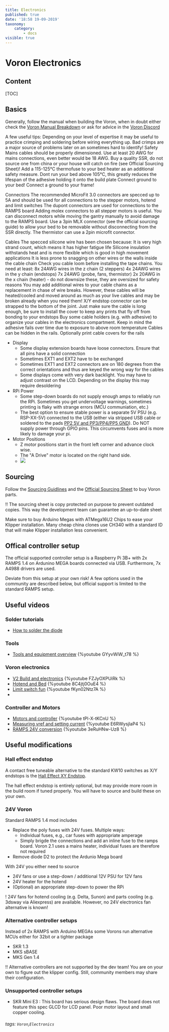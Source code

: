 ```yaml
---
title: Electronics
published: true
date: '18:58 19-09-2019'
taxonomy:
    category:
        - docs
visible: true
---
```


# Voron Electronics
## Content
[TOC]
## Basics
Generally, follow the manual when building the Voron, when in doubt either check the [Voron Manual Breakdown](https://www.voron.dev/home/voron-2-2-supplement/2-2-manual-breakdown) or ask for advice in the [Voron Discord](https://discord.gg/wfwFKuf)

A few useful tips:
Depending on your level of expertise it may be useful to practice crimping and soldering before wiring everything up. Bad crimps are a major source of problems later on an sometimes hard to identify!
Safety
Mains cables should be properly dimensioned. Use at least 20 AWG for mains connections, even better would be 18 AWG.
Buy a quality SSR, do not source one from china or your house will catch on fire (see Official Sourcing Sheet)!
Add a 115-125°C thermofuse to your bed heater as an additional safety measure.
Dont run your bed above 105°C, this greatly reduces the lifespan of the adhesive holding it onto the build plate
Connect ground to your bed!
Connect a ground to your frame!

Connectors
The recommended MicroFit 3.0 connectors are specced up to 5A and should be used for all connections to the stepper motors, hotend and limit switches
The dupont connectors are used for connections to the RAMPS board
Adding molex connectors to all stepper motors is useful. You can disconnect motors while moving the gantry manually to avoid damage to the RAMPS board.
Use a 3pin MLX connector (see the official sourcing guide) to allow your bed to be removable without disconnecting from the SSR directly. The thermistor can use a 2pin microfit connector.

Cables
The specced silicone wire has been chosen because:
It is very high strand count, which means it has higher fatigue life
Silicone insulation withstands heat and is more flexible which is good in high movement applications
It is less prone to snagging on other wires or the walls inside the cable chain
Check you cable loom before installing the tape chains. You need at least:
8x 24AWG wires in the z chain (2 steppers)
4x 24AWG wires in the y chain (endstops)
7x 24AWG (probe, fans, thermistor)
2x 20AWG in the x chain (heater) - do not downsize these, they are oversized for safety reasons
You may add additional wires to your cable chains as a replacement in chase of wire breaks. However, these cables will be heated/cooled and moved around as much as your live cables and may be broken already when you need them!
X/Y endstop connector can be strapped to the bottom of the joint. Just make sure the cable is long enough, be sure to install the cover to keep any prints that fly off from bonding to your endstops
Buy some cable holders (e.g. with adhesive) to organize your cables in the electronics compartment. Keep in mind the adhesive fails over time due to exposure to above room temperature
Cables can be hidden in the rails. Optionally print cable covers for the rails


* Display
    * Some display extension boards have loose connectors. Ensure that all pins have a solid connection
    * Sometimes EXT1 and EXT2 have to be exchanged
    * Sometimes EXT1 and EXT2 connectors are on 180 degrees from the correct orientations and thus are keyed the wrong way for the cables
    * Some displays come with very dark backlight. You may have to adjust contrast on the LCD. Depending on the display this may require desoldering
* RPi Power
    * Some step-down boards do not supply enough amps to reliably run the RPi. Sometimes you get undervoltage warnings, sometimes printing is flaky with strange errors (MCU communiation, etc.)
    * The best option to ensure stable power is a separate 5V PSU (e.g. RSP-XX-5V) connected to the USB (either via stripped USB cable or soldered to the pads [PP2 5V and PP3/PP4/PP5 GND](https://www.raspberrypi.org/documentation/hardware/raspberrypi/schematics/rpi_SCH_3bplus_1p0_reduced.pdf)). Do NOT supply power through GPIO pins. This circumvents fuses and is more likely to damage your pi.
* Motor Positions
    * Z motor positions start in the front left corner and advance clock wise.
    * The "A Drive" motor is located on the right hand side.
    * ![](https://i.imgur.com/YbFplPe.png)


## Sourcing
Follow the [Sourcing Guidlines](https://hackmd.io/P_XMpxHGRCe9__FdwCZJsg?view#Sourcing) and the [Official Sourcing Sheet](https://docs.google.com/spreadsheets/d/1QS80JOHcgBIABJrAD7sIsVr5nARIzHsFrJnI4P4npgs/) to buy Voron parts.

!! The sourcing sheet is copy protected on purpose to prevent outdated copies. This way the development team can guarantee an up-to-date sheet


Make sure to buy Arduino Megas with ATMega16U2 Chips to ease your Klipper installation. Many cheap china clones use CH340 with a standard ID that will make Klipper installation less convenient.


## Offical controller setup

The official supported controller setup is a Raspberry Pi 3B+ with 2x RAMPS 1.4 on Ardunino MEGA boards connected via USB. Furthermore, 7x A4988 drivers are used.

Deviate from this setup at your own risk! A few options used in the community are described below, but official support is limited to the standard RAMPS setup.

## Useful videos
### Solder tutorials
* [How to solder the diode](http://www.eaavideo.org/detail/videos/feature/video/713336874001/soldering-a-resistor-or-diode-to-a-wire)
### Tools
* [Tools and equipment overview](https://youtu.be/GYyvWiW_t78) {%youtube GYyvWiW_t78 %}

### Voron electronics
* [V2 Build and electronics](https://youtu.be/FZJyOXPUiRk) {%youtube FZJyOXPUiRk %}
* [Hotend and Bed](https://www.youtube.com/watch?v=8C4jtj0OuE4&feature=youtu.be) {%youtube 8C4jtj0OuE4 %}
* [Limit switch fun](https://www.youtube.com/watch?v=fKyn02Ntz7A) {%youtube fKyn02Ntz7A %}
* 
### Controller and Motors
* [Motors and controller](https://www.youtube.com/watch?v=tPl-X-tKCnU) {%youtube tPl-X-tKCnU %}
* [Measuring vref and setting current](https://www.youtube.com/watch?v=E6RWysjlaP4) {%youtube E6RWysjlaP4 %}
* [RAMPS 24V conversion](https://www.youtube.com/watch?v=3eRuHNw-Uz8) {%youtube 3eRuHNw-Uz8 %}


## Useful modifications 
### Hall effect endstop
A contact free tuneable alternative to the standard KW10 switches as X/Y endstops is the [Hall Effect XY Endstop](https://github.com/mzbotreprap/VORON/tree/master/PCB/XY%20Endstop).

The hall effect endstop is entirely optional, but may provide more room in the build room if tuned properly. You will have to source and build these on your own. 

### 24V Voron
Standard RAMPS 1.4 mod includes
* Replace the poly fuses with 24V fuses. Multiple ways:
    * Individual fuses, e.g., car fuses with appropriate amperage
    * Simply brigde the connections and add an inline fuse to the ramps board. Voron 2.1 uses a mains heater, individual fuses are therefore not required
* Remove diode D2 to protect the Ardunio Mega board

With 24V you either need to source
* 24V fans or use a step-down / additional 12V PSU for 12V fans
* 24V heater for the hotend
* (Optional) an appropriate step-down to power the RPi

! 24V fans for hotend cooling (e.g. Delta, Sunon) and parts cooling (e.g. 3dsway via Aliexpress) are available. However, no 24V electronics fan alternative is known!



### Alternative controller setups
Instead of 2x RAMPS with Arduino MEGAs some Vorons run alternative MCUs either for 32bit or a tighter package 
* SKR 1.3
* MKS sBASE
* MKS Gen 1.4


!! Alternative controllers are not supported by the dev team! You are on your own to figure out the klipper config. Still, community members may share their configuration.


### Unsupported controller setups
* SKR Mini E3 : This board has serious design flaws. The board does not feature this spec GLCD for LCD panel. Poor motor layout and small copper cooling.

###### tags: `Voron`,`Electronics`